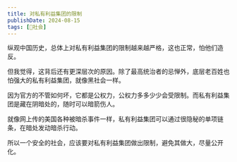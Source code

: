 ```yaml
---
title: 对私有利益集团的限制
publishDate: 2024-08-15
tags: [👫社会]
---
```


纵观中国历史，总体上对私有利益集团的限制越来越严格，这也正常，怕他们造反。

但我觉得，这背后还有更深层次的原因。除了最高统治者的忌惮外，底层老百姓也怕强大的私有利益集团，就像黑社会一样。

因为官方的不管如何坏，它都是公权力，公权力多多少少会受限制。而私有利益集团是藏在阴暗处的，随时可以暗箭伤人。

就像网上传的美国各种被暗杀事件一样，私有利益集团可以通过很隐秘的单项链条，在暗处发动暗杀行动。

所以一个安全的社会，应该要对私有利益集团做出限制，避免其做大，尽量公开化。
